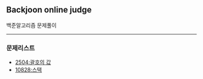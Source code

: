 ## Backjoon online judge
백준알고리즘 문제풀이

---

### 문제리스트
- [2504:괄호의 값](https://github.com/hidekuma/backjoon-online-judge/tree/master/2504)
- [10828:스택](https://github.com/hidekuma/backjoon-online-judge/tree/master/10828)
